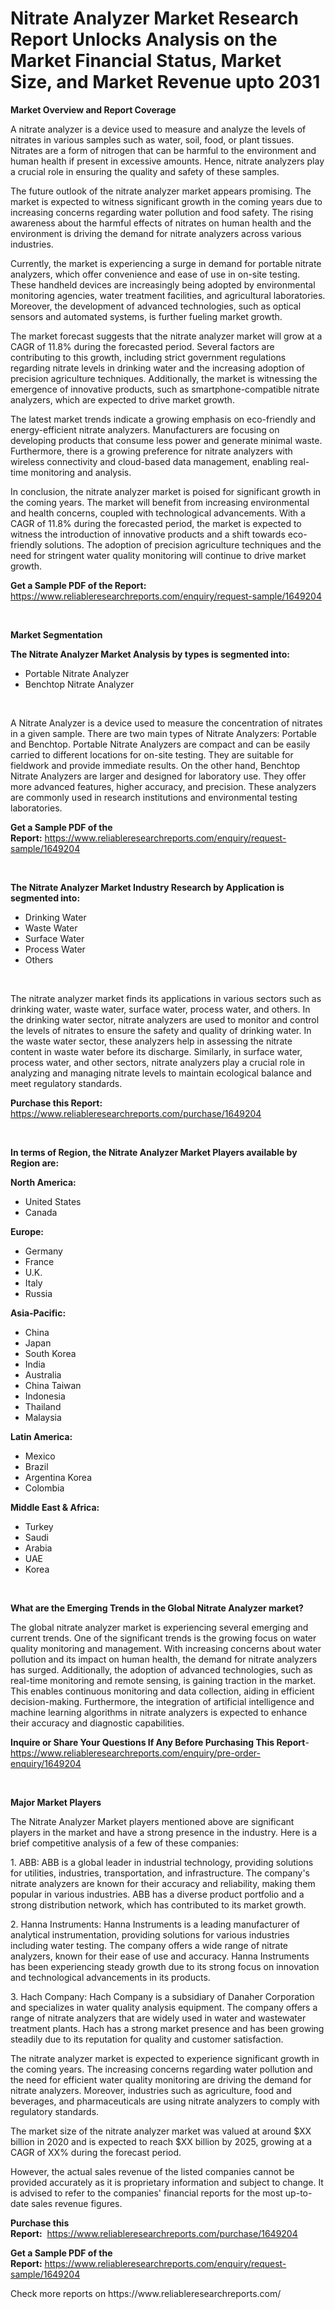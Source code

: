 <p><h1>Nitrate Analyzer Market Research Report Unlocks Analysis on the Market Financial Status, Market Size, and Market Revenue upto 2031</h1></p><p><strong>Market Overview and Report Coverage</strong></p>
<p><p>A nitrate analyzer is a device used to measure and analyze the levels of nitrates in various samples such as water, soil, food, or plant tissues. Nitrates are a form of nitrogen that can be harmful to the environment and human health if present in excessive amounts. Hence, nitrate analyzers play a crucial role in ensuring the quality and safety of these samples.</p><p>The future outlook of the nitrate analyzer market appears promising. The market is expected to witness significant growth in the coming years due to increasing concerns regarding water pollution and food safety. The rising awareness about the harmful effects of nitrates on human health and the environment is driving the demand for nitrate analyzers across various industries.</p><p>Currently, the market is experiencing a surge in demand for portable nitrate analyzers, which offer convenience and ease of use in on-site testing. These handheld devices are increasingly being adopted by environmental monitoring agencies, water treatment facilities, and agricultural laboratories. Moreover, the development of advanced technologies, such as optical sensors and automated systems, is further fueling market growth.</p><p>The market forecast suggests that the nitrate analyzer market will grow at a CAGR of 11.8% during the forecasted period. Several factors are contributing to this growth, including strict government regulations regarding nitrate levels in drinking water and the increasing adoption of precision agriculture techniques. Additionally, the market is witnessing the emergence of innovative products, such as smartphone-compatible nitrate analyzers, which are expected to drive market growth.</p><p>The latest market trends indicate a growing emphasis on eco-friendly and energy-efficient nitrate analyzers. Manufacturers are focusing on developing products that consume less power and generate minimal waste. Furthermore, there is a growing preference for nitrate analyzers with wireless connectivity and cloud-based data management, enabling real-time monitoring and analysis.</p><p>In conclusion, the nitrate analyzer market is poised for significant growth in the coming years. The market will benefit from increasing environmental and health concerns, coupled with technological advancements. With a CAGR of 11.8% during the forecasted period, the market is expected to witness the introduction of innovative products and a shift towards eco-friendly solutions. The adoption of precision agriculture techniques and the need for stringent water quality monitoring will continue to drive market growth.</p></p>
<p><strong>Get a Sample PDF of the Report:</strong> <a href="https://www.reliableresearchreports.com/enquiry/request-sample/1649204">https://www.reliableresearchreports.com/enquiry/request-sample/1649204</a></p>
<p>&nbsp;</p>
<p><strong>Market Segmentation</strong></p>
<p><strong>The Nitrate Analyzer Market Analysis by types is segmented into:</strong></p>
<p><ul><li>Portable Nitrate Analyzer</li><li>Benchtop Nitrate Analyzer</li></ul></p>
<p>&nbsp;</p>
<p><p>A Nitrate Analyzer is a device used to measure the concentration of nitrates in a given sample. There are two main types of Nitrate Analyzers: Portable and Benchtop. Portable Nitrate Analyzers are compact and can be easily carried to different locations for on-site testing. They are suitable for fieldwork and provide immediate results. On the other hand, Benchtop Nitrate Analyzers are larger and designed for laboratory use. They offer more advanced features, higher accuracy, and precision. These analyzers are commonly used in research institutions and environmental testing laboratories.</p></p>
<p><strong>Get a Sample PDF of the Report:</strong>&nbsp;<a href="https://www.reliableresearchreports.com/enquiry/request-sample/1649204">https://www.reliableresearchreports.com/enquiry/request-sample/1649204</a></p>
<p>&nbsp;</p>
<p><strong>The Nitrate Analyzer Market Industry Research by Application is segmented into:</strong></p>
<p><ul><li>Drinking Water</li><li>Waste Water</li><li>Surface Water</li><li>Process Water</li><li>Others</li></ul></p>
<p>&nbsp;</p>
<p><p>The nitrate analyzer market finds its applications in various sectors such as drinking water, waste water, surface water, process water, and others. In the drinking water sector, nitrate analyzers are used to monitor and control the levels of nitrates to ensure the safety and quality of drinking water. In the waste water sector, these analyzers help in assessing the nitrate content in waste water before its discharge. Similarly, in surface water, process water, and other sectors, nitrate analyzers play a crucial role in analyzing and managing nitrate levels to maintain ecological balance and meet regulatory standards.</p></p>
<p><strong>Purchase this Report:</strong>&nbsp; <a href="https://www.reliableresearchreports.com/purchase/1649204">https://www.reliableresearchreports.com/purchase/1649204</a></p>
<p>&nbsp;</p>
<p><strong>In terms of Region, the Nitrate Analyzer Market Players available by Region are:</strong></p>
<p>
    <p> <strong> North America: </strong>
        <ul>
            <li>United States</li>
            <li>Canada</li>
        </ul>
        </p> 
    <p> <strong> Europe: </strong>
        <ul>
            <li>Germany</li>
            <li>France</li>
            <li>U.K.</li>
            <li>Italy</li>
            <li>Russia</li>
        </ul>
        </p> 
    <p> <strong> Asia-Pacific: </strong>
        <ul>
            <li>China</li>
            <li>Japan</li>
            <li>South Korea</li>
            <li>India</li>
            <li>Australia</li>
            <li>China Taiwan</li>
            <li>Indonesia</li>
            <li>Thailand</li>
            <li>Malaysia</li>
        </ul>
        </p> 
    <p> <strong> Latin America: </strong>
        <ul>
            <li>Mexico</li>
            <li>Brazil</li>
            <li>Argentina Korea</li>
            <li>Colombia</li>
        </ul>
        </p> 
    <p> <strong> Middle East & Africa: </strong>
        <ul>
            <li>Turkey</li>
            <li>Saudi</li>
            <li>Arabia</li>
            <li>UAE</li>
            <li>Korea</li>
        </ul>
    </p>
    </p>
<p>&nbsp;</p>
<p><strong>What are the Emerging Trends in the Global Nitrate Analyzer market?</strong></p>
<p><p>The global nitrate analyzer market is experiencing several emerging and current trends. One of the significant trends is the growing focus on water quality monitoring and management. With increasing concerns about water pollution and its impact on human health, the demand for nitrate analyzers has surged. Additionally, the adoption of advanced technologies, such as real-time monitoring and remote sensing, is gaining traction in the market. This enables continuous monitoring and data collection, aiding in efficient decision-making. Furthermore, the integration of artificial intelligence and machine learning algorithms in nitrate analyzers is expected to enhance their accuracy and diagnostic capabilities.</p></p>
<p><strong>Inquire or Share Your Questions If Any Before Purchasing This Report</strong>- <a href="https://www.reliableresearchreports.com/enquiry/pre-order-enquiry/1649204">https://www.reliableresearchreports.com/enquiry/pre-order-enquiry/1649204</a></p>
<p>&nbsp;</p>
<p><strong>Major Market Players</strong></p>
<p><p>The Nitrate Analyzer Market players mentioned above are significant players in the market and have a strong presence in the industry. Here is a brief competitive analysis of a few of these companies:</p><p>1. ABB: ABB is a global leader in industrial technology, providing solutions for utilities, industries, transportation, and infrastructure. The company's nitrate analyzers are known for their accuracy and reliability, making them popular in various industries. ABB has a diverse product portfolio and a strong distribution network, which has contributed to its market growth.</p><p>2. Hanna Instruments: Hanna Instruments is a leading manufacturer of analytical instrumentation, providing solutions for various industries including water testing. The company offers a wide range of nitrate analyzers, known for their ease of use and accuracy. Hanna Instruments has been experiencing steady growth due to its strong focus on innovation and technological advancements in its products.</p><p>3. Hach Company: Hach Company is a subsidiary of Danaher Corporation and specializes in water quality analysis equipment. The company offers a range of nitrate analyzers that are widely used in water and wastewater treatment plants. Hach has a strong market presence and has been growing steadily due to its reputation for quality and customer satisfaction.</p><p>The nitrate analyzer market is expected to experience significant growth in the coming years. The increasing concerns regarding water pollution and the need for efficient water quality monitoring are driving the demand for nitrate analyzers. Moreover, industries such as agriculture, food and beverages, and pharmaceuticals are using nitrate analyzers to comply with regulatory standards.</p><p>The market size of the nitrate analyzer market was valued at around $XX billion in 2020 and is expected to reach $XX billion by 2025, growing at a CAGR of XX% during the forecast period.</p><p>However, the actual sales revenue of the listed companies cannot be provided accurately as it is proprietary information and subject to change. It is advised to refer to the companies' financial reports for the most up-to-date sales revenue figures.</p></p>
<p><strong>Purchase this Report:</strong>&nbsp;&nbsp;<a href="https://www.reliableresearchreports.com/purchase/1649204">https://www.reliableresearchreports.com/purchase/1649204</a></p>
<p></p>
<p><strong>Get a Sample PDF of the Report:</strong>&nbsp;<a href="https://www.reliableresearchreports.com/enquiry/request-sample/1649204">https://www.reliableresearchreports.com/enquiry/request-sample/1649204</a></p>
<p>Check more reports on https://www.reliableresearchreports.com/</p>